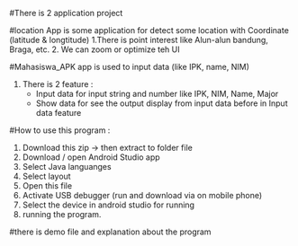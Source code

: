 #There is 2 application project

#location App is some application for detect some location with Coordinate (latitude & longtitude)
  1.There is point interest like Alun-alun bandung, Braga, etc.
  2. We can zoom or optimize teh UI



#Mahasiswa_APK app is used to input data (like IPK, name, NIM)
  1. There is 2 feature :
     - Input data for input string and number like IPK, NIM, Name, Major
     - Show data for see the output display from input data before in Input data feature
    

#How to use this program :
  1. Download this zip -> then extract to folder file
  2. Download / open Android Studio app
  3. Select Java languanges
  4. Select layout
  5. Open this file
  7. Activate USB debugger (run and download via on mobile phone)
  8. Select the device in android studio for running
  9. running the program.


#there is demo file and explanation about the program
  

